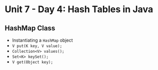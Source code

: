# Unit 7 - Day 4: Hash Tables in Java

## HashMap Class
  * Instantiating a `HashMap` object
  * `V put(K key, V value);`
  * `Collection<V> values();`
  * `Set<K> keySet();`
  * `V get(Object key);`
